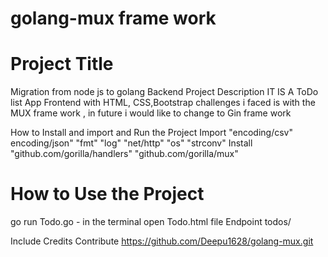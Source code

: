  # golang-mux frame work 
# Project Title
  Migration from node js to golang Backend
 Project Description
 IT IS A ToDo list App 
 Frontend with HTML, CSS,Bootstrap 
 challenges i faced is with the MUX frame work , in future i would like to change to Gin frame work 

 How to Install and import  and Run the Project
  Import 
 "encoding/csv"
 encoding/json"
 "fmt"
 "log"
 "net/http"
 "os"
 "strconv"
 Install 
 "github.com/gorilla/handlers"
 "github.com/gorilla/mux"
# How to Use the Project
 go run Todo.go - in the terminal 
 open Todo.html file
Endpoint 
todos/

 Include Credits
 Contribute 
 https://github.com/Deepu1628/golang-mux.git





